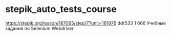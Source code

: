 # stepik_auto_tests_course
https://stepik.org/lesson/187065/step/7?unit=161976
ddr533
1
666
Учебные задания по Selenium Webdriver
